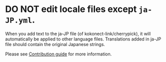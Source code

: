 # **DO NOT edit locale files** except `ja-JP.yml`.

When you add text to the ja-JP file (of kokonect-link/cherrypick), it will automatically be applied to other language files.
Translations added in ja-JP file should contain the original Japanese strings.

Please see [Contribution guide](../CONTRIBUTING.md) for more information.
